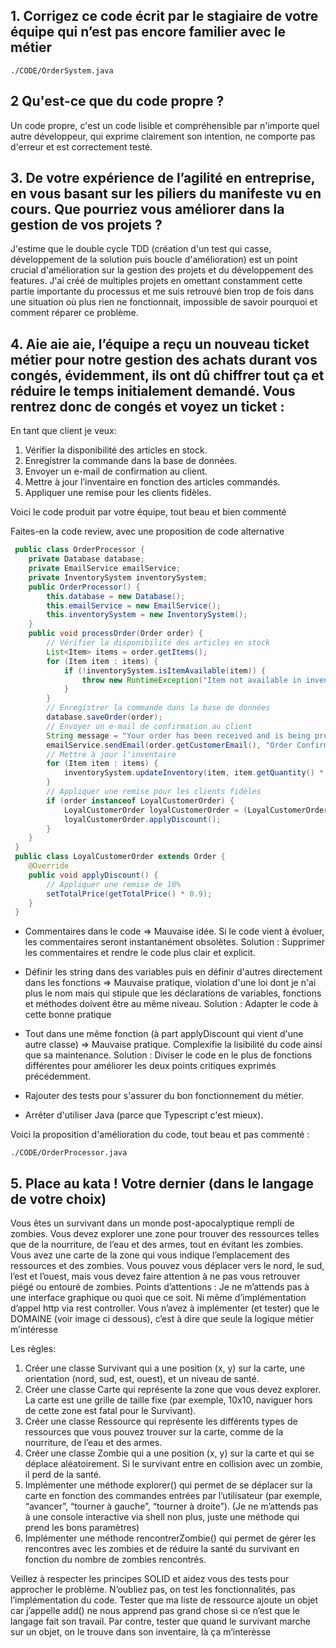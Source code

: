 ## 1. Corrigez ce code écrit par le stagiaire de votre équipe qui n’est pas encore familier avec le métier

```./CODE/OrderSystem.java```

## 2 Qu'est-ce que du code propre ?
Un code propre, c'est un code lisible et compréhensible par n'importe quel autre développeur, qui exprime clairement son intention, ne comporte pas d'erreur et est correctement testé.

##  3. De votre expérience de l’agilité en entreprise, en vous basant sur les piliers du manifeste vu en cours. Que pourriez vous améliorer dans la gestion de vos projets ?
J'estime que le double cycle TDD (création d'un test qui casse, développement de la solution puis boucle d'amélioration) est un point crucial d'amélioration sur la gestion des projets et du développement des features.
J'ai créé de multiples projets en omettant constamment cette partie importante du processus et me suis retrouvé bien trop de fois dans une situation où plus rien ne fonctionnait, impossible de savoir pourquoi et comment réparer ce problème.

## 4. Aie aie aie, l’équipe a reçu un nouveau ticket métier pour notre gestion des achats durant vos congés, évidemment, ils ont dû chiffrer tout ça et réduire le temps initialement demandé. Vous rentrez donc de congés et voyez un ticket :
 En tant que client je veux:
 1. Vérifier la disponibilité des articles en stock.
 2. Enregistrer la commande dans la base de données.
 3. Envoyer un e-mail de confirmation au client.
 4. Mettre à jour l’inventaire en fonction des articles commandés. 
 5. Appliquer une remise pour les clients fidèles.
   
Voici le code produit par votre équipe, tout beau et bien commenté 

Faites-en la code review, avec une proposition de code alternative

```java
 public class OrderProcessor {
    private Database database;
    private EmailService emailService;
    private InventorySystem inventorySystem;
    public OrderProcessor() {
        this.database = new Database();
        this.emailService = new EmailService();
        this.inventorySystem = new InventorySystem();
    }
    public void processOrder(Order order) {
        // Vérifier la disponibilité des articles en stock
        List<Item> items = order.getItems();
        for (Item item : items) {
            if (!inventorySystem.isItemAvailable(item)) {
                throw new RuntimeException("Item not available in inventory");
            }
        }
        // Enregistrer la commande dans la base de données
        database.saveOrder(order);
        // Envoyer un e-mail de confirmation au client
        String message = "Your order has been received and is being processed.";
        emailService.sendEmail(order.getCustomerEmail(), "Order Confirmation", message);
        // Mettre à jour l'inventaire
        for (Item item : items) {
            inventorySystem.updateInventory(item, item.getQuantity() * -1);
        }
        // Appliquer une remise pour les clients fidèles
        if (order instanceof LoyalCustomerOrder) {
            LoyalCustomerOrder loyalCustomerOrder = (LoyalCustomerOrder) order;
            loyalCustomerOrder.applyDiscount();
        }
    }
 }
 public class LoyalCustomerOrder extends Order {
    @Override
    public void applyDiscount() {
        // Appliquer une remise de 10%
        setTotalPrice(getTotalPrice() * 0.9);
    }
 }
 ```

 - Commentaires dans le code => Mauvaise idée. Si le code vient à évoluer, les commentaires seront instantanément obsolètes. Solution : Supprimer les commentaires et rendre le code plus clair et explicit.

 - Définir les string dans des variables puis en définir d'autres directement dans les fonctions => Mauvaise pratique, violation d'une loi dont je n'ai plus le nom mais qui stipule que les déclarations de variables, fonctions et méthodes doivent être au même niveau. Solution : Adapter le code à cette bonne pratique

 - Tout dans une même fonction (à part applyDiscount qui vient d'une autre classe) => Mauvaise pratique. Complexifie la lisibilité du code ainsi que sa maintenance. Solution : Diviser le code en le plus de fonctions différentes pour améliorer les deux points critiques exprimés précédemment.

 - Rajouter des tests pour s'assurer du bon fonctionnement du métier.

 - Arrêter d'utiliser Java (parce que Typescript c'est mieux).

 Voici la proposition d'amélioration du code, tout beau et pas commenté :

```./CODE/OrderProcessor.java```

## 5. Place au kata ! Votre dernier (dans le langage de votre choix)

Vous êtes un survivant dans un monde post-apocalyptique rempli de zombies.
Vous devez explorer une zone pour trouver des ressources telles que de la nourriture, de l’eau et des armes, tout en évitant les zombies.
Vous avez une carte de la zone qui vous indique l’emplacement des ressources et des zombies.
Vous pouvez vous déplacer vers le nord, le sud, l’est et l’ouest, mais vous devez faire attention à ne pas vous retrouver piégé ou entouré de zombies.
Points d’attentions :
Je ne m’attends pas à une interface graphique ou quoi que ce soit. Ni même d’implémentation d’appel http
via rest controller. Vous n’avez à implémenter (et tester) que le DOMAINE (voir image ci dessous), c’est à
dire que seule la logique métier m’intéresse

 Les règles:
 1. Créer une classe Survivant qui a une position (x, y) sur la carte, une orientation (nord, sud, est,
 ouest), et un niveau de santé.
 2. Créer une classe Carte qui représente la zone que vous devez explorer. La carte est une grille de
 taille fixe (par exemple, 10x10, naviguer hors de cette zone est fatal pour le Survivant).
 3. Créer une classe Ressource qui représente les différents types de ressources que vous pouvez
 trouver sur la carte, comme de la nourriture, de l’eau et des armes.
 4. Créer une classe Zombie qui a une position (x, y) sur la carte et qui se déplace aléatoirement. Si le
 survivant entre en collision avec un zombie, il perd de la santé.
 5. Implémenter une méthode explorer() qui permet de se déplacer sur la carte en fonction des
 commandes entrées par l’utilisateur (par exemple, “avancer”, “tourner à gauche”, “tourner à droite”).
 (Je ne m’attends pas à une console interactive via shell non plus, juste une méthode qui prend les bons
 paramètres)
 6. Implémenter une méthode rencontrerZombie() qui permet de gérer les rencontres avec les
 zombies et de réduire la santé du survivant en fonction du nombre de zombies rencontrés.

 Veillez à respecter les principes SOLID et aidez vous des tests pour approcher le problème.
 N’oubliez pas, on test les fonctionnalités, pas l’implémentation du code. Tester que ma liste de ressource
 ajoute un objet car j’appelle add() ne nous apprend pas grand chose si ce n’est que le langage fait son
 travail. Par contre, tester que quand le survivant marche sur un objet, on le trouve dans son inventaire, là ça
 m’interèsse